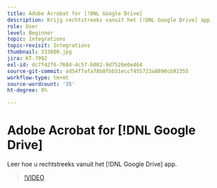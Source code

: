 ```yaml
---
title: Adobe Acrobat for [!DNL Google Drive]
description: Krijg rechtstreeks vanuit het [!DNL Google Drive] app
role: User
level: Beginner
topic: Integrations
topic-revisit: Integrations
thumbnail: 333600.jpg
jira: KT-7992
exl-id: dc7f42f6-7684-4c57-b082-9d7526e0e464
source-git-commit: ad54f7afa78b0fbb31eccf455723a8890cb92355
workflow-type: tm+mt
source-wordcount: '35'
ht-degree: 0%

---
```


# Adobe Acrobat for [!DNL Google Drive]

Leer hoe u rechtstreeks vanuit het [!DNL Google Drive] app.

>[!VIDEO](https://video.tv.adobe.com/v/333600?quality=12&learn=on&hidetitle=true)
